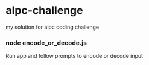 # alpc-challenge
my solution for alpc coding challenge

### node encode_or_decode.js
Run app and follow prompts to encode or decode input
